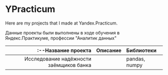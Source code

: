 # YPracticum
Here are my projects that I made at Yandex.Practicum.

Данные проекты были выполнены в ходе обучения в Яндекс.Практикуме, профессии "Аналитик данных"

| :--Название проекта | Описание|Библиотеки|
| --------------------: | :--------------------- |:----------------------------|
| Исследование надёжности заёмщиков банка| | pandas, numpy |
